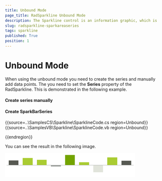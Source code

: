 ```yaml
---
title: Unbound Mode
page_title: RadSparkline Unbound Mode
description: The Sparkline control is an information graphic, which is characterized by small size, excellent performance
slug: radsparkline-sparkareaseries
tags: sparkline
published: True
position: 1
---
```


# Unbound Mode

When using the unbound mode you need to create the series and manually add data points. The you need to set the __Series__ property of the RadSparkline. This is demonstrated in the following example. 

#### Create series manually

#### Create SparkBarSeries

{{source=..\SamplesCS\Sparkline\SparklineCode.cs region=Unbound}} 
{{source=..\SamplesVB\Sparkline\SparklineCode.vb region=Unbound}}
 

{{endregion}}

You can see the result in the following image.

 ![](images/sparkline-unbound-mode001.png)